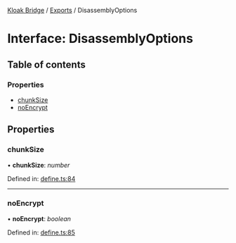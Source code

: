 [Kloak Bridge](../README.md) / [Exports](../modules.md) / DisassemblyOptions

# Interface: DisassemblyOptions

## Table of contents

### Properties

- [chunkSize](disassemblyoptions.md#chunksize)
- [noEncrypt](disassemblyoptions.md#noencrypt)

## Properties

### chunkSize

• **chunkSize**: *number*

Defined in: [define.ts:84](https://github.com/CoNET-project/kloak-bridge/blob/8c6827d/src/define.ts#L84)

___

### noEncrypt

• **noEncrypt**: *boolean*

Defined in: [define.ts:85](https://github.com/CoNET-project/kloak-bridge/blob/8c6827d/src/define.ts#L85)
